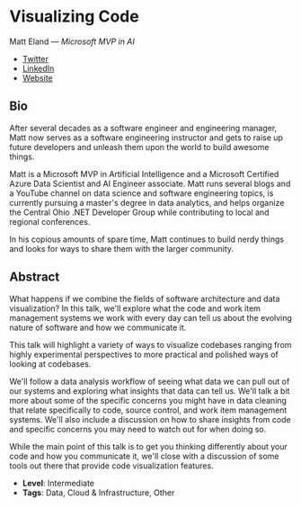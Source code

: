 # Visualizing Code

Matt Eland &mdash; *Microsoft MVP in AI*

- [Twitter](https://twitter.com/IntegerMan)
- [LinkedIn](https://www.linkedin.com/in/matteland/)
- [Website](https://AccessibleAI.dev)

## Bio

After several decades as a software engineer and engineering manager, Matt now serves as a software engineering instructor and gets to raise up future developers and unleash them upon the world to build awesome things.

Matt is a Microsoft MVP in Artificial Intelligence and a Microsoft Certified Azure Data Scientist and AI Engineer associate. Matt runs several blogs and a YouTube channel on data science and software engineering topics, is currently pursuing a master's degree in data analytics, and helps organize the Central Ohio .NET Developer Group while contributing to local and regional conferences.

In his copious amounts of spare time, Matt continues to build nerdy things and looks for ways to share them with the larger community.

## Abstract

What happens if we combine the fields of software architecture and data visualization? In this talk, we'll explore what the code and work item management systems we work with every day can tell us about the evolving nature of software and how we communicate it.

This talk will highlight a variety of ways to visualize codebases ranging from highly experimental perspectives to more practical and polished ways of looking at codebases.

We'll follow a data analysis workflow of seeing what data we can pull out of our systems and exploring what insights that data can tell us. We'll talk a bit more about some of the specific concerns you might have in data cleaning that relate specifically to code, source control, and work item management systems. We'll also include a discussion on how to share insights from code and specific concerns you may need to watch out for when doing so.

While the main point of this talk is to get you thinking differently about your code and how you communicate it, we'll close with a discussion of some tools out there that provide code visualization features.

- **Level**: Intermediate
- **Tags**: Data, Cloud & Infrastructure, Other
  